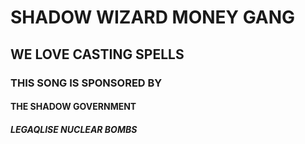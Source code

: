 # SHADOW WIZARD MONEY GANG
## WE LOVE CASTING SPELLS
### THIS SONG IS SPONSORED BY
#### THE SHADOW GOVERNMENT
##### LEGAQLISE NUCLEAR BOMBS